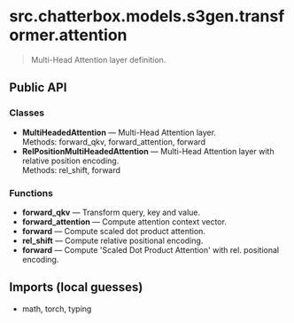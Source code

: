 # src.chatterbox.models.s3gen.transformer.attention

> Multi-Head Attention layer definition.

## Public API

### Classes
- **MultiHeadedAttention** — Multi-Head Attention layer.  
  Methods: forward_qkv, forward_attention, forward
- **RelPositionMultiHeadedAttention** — Multi-Head Attention layer with relative position encoding.  
  Methods: rel_shift, forward

### Functions
- **forward_qkv** — Transform query, key and value.
- **forward_attention** — Compute attention context vector.
- **forward** — Compute scaled dot product attention.
- **rel_shift** — Compute relative positional encoding.
- **forward** — Compute 'Scaled Dot Product Attention' with rel. positional encoding.

## Imports (local guesses)
- math, torch, typing